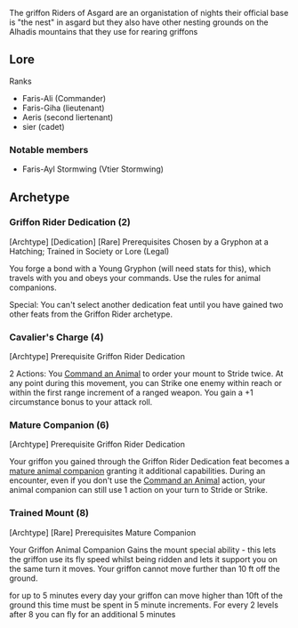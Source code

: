 The griffon Riders of Asgard are an organistation of nights their official base is "the nest" in asgard but they also have other nesting grounds on the Alhadis mountains that they use for rearing griffons 

## Lore
Ranks
- Faris-Ali (Commander)
- Faris-Giha (lieutenant)
- Aeris (second liertenant)
- sier (cadet)

### Notable members
- Faris-Ayl Stormwing (Vtier Stormwing)


## Archetype

### Griffon Rider Dedication (2)
[Archtype]  [Dedication]  [Rare] 
Prerequisites Chosen by a Gryphon at a Hatching; Trained in Society or Lore (Legal) 

You forge a bond with a Young Gryphon (will need stats for this), which travels with you and obeys your commands. Use the rules for animal companions. 

Special: You can't select another dedication feat until you have gained two other feats from the Griffon Rider archetype.

### Cavalier's Charge (4)
[Archtype]
Prerequisite Griffon Rider Dedication

2 Actions: You [Command an Animal](https://2e.aonprd.com/Actions.aspx?ID=58) to order your mount to Stride twice. At any point during this movement, you can Strike one enemy within reach or within the first range increment of a ranged weapon. You gain a +1 circumstance bonus to your attack roll.
### Mature Companion (6)
[Archtype]
Prerequisite Griffon Rider Dedication

Your griffon you gained through the Griffon Rider Dedication feat becomes a [mature animal companion](https://2e.aonprd.com/Rules.aspx?ID=155) granting it additional capabilities.
During an encounter, even if you don't use the [Command an Animal](https://2e.aonprd.com/Actions.aspx?ID=58) action, your animal companion can still use 1 action on your turn to Stride or Strike.

### Trained Mount (8)
[Archtype]  [Rare] 
Prerequisites Mature Companion

Your Griffon Animal Companion Gains the mount special ability - this lets the griffon use its fly speed whilst being ridden and lets it support you on the same turn it moves. Your griffon cannot move further than 10 ft off the ground. 

for up to 5 minutes every day your griffon can move higher than 10ft of the ground this time must be spent in 5 minute increments. For every 2 levels after 8 you can fly for an additional 5 minutes 
